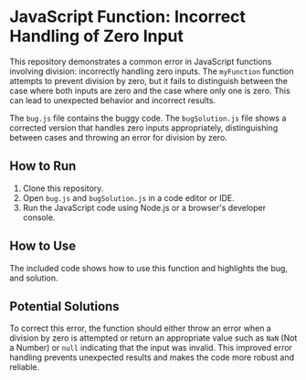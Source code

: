 # JavaScript Function: Incorrect Handling of Zero Input

This repository demonstrates a common error in JavaScript functions involving division: incorrectly handling zero inputs. The `myFunction` function attempts to prevent division by zero, but it fails to distinguish between the case where both inputs are zero and the case where only one is zero.  This can lead to unexpected behavior and incorrect results.

The `bug.js` file contains the buggy code. The `bugSolution.js` file shows a corrected version that handles zero inputs appropriately, distinguishing between cases and throwing an error for division by zero.

## How to Run

1. Clone this repository.
2. Open `bug.js` and `bugSolution.js` in a code editor or IDE.
3. Run the JavaScript code using Node.js or a browser's developer console.

## How to Use

The included code shows how to use this function and highlights the bug, and solution.

## Potential Solutions

To correct this error, the function should either throw an error when a division by zero is attempted or return an appropriate value such as `NaN` (Not a Number) or `null` indicating that the input was invalid. This improved error handling prevents unexpected results and makes the code more robust and reliable.